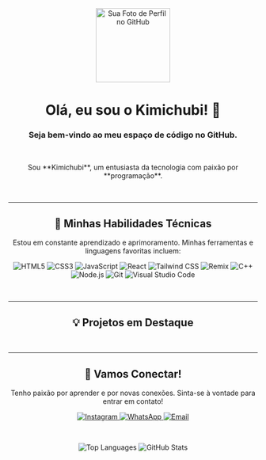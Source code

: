 <div align="center">
  <img src="https://avatars.githubusercontent.com/u/SEU_USUARIO_GITHUB?v=4" width="150px;" alt="Sua Foto de Perfil no GitHub">
  <br>
  <h1>Olá, eu sou o Kimichubi! 👋</h1>
  <h3>Seja bem-vindo ao meu espaço de código no GitHub.</h3>
  <br>
  <p>
    Sou **Kimichubi**, um entusiasta da tecnologia com paixão por **programação**.
  </p>
  <br>

  ---

  <h2>🚀 Minhas Habilidades Técnicas</h2>
  <p>Estou em constante aprendizado e aprimoramento. Minhas ferramentas e linguagens favoritas incluem:</p>
  <p>
    <img src="https://img.shields.io/badge/HTML5-E34F26?style=for-the-badge&logo=html5&logoColor=white" alt="HTML5">
    <img src="https://img.shields.io/badge/CSS3-1572B6?style=for-the-badge&logo=css3&logoColor=white" alt="CSS3">
    <img src="https://img.shields.io/badge/JavaScript-F7DF1E?style=for-the-badge&logo=javascript&logoColor=black" alt="JavaScript">
    <img src="https://img.shields.io/badge/React-20232A?style=for-the-badge&logo=react&logoColor=61DAFB" alt="React">
    <img src="https://img.shields.io/badge/Tailwind_CSS-38B2AC?style=for-the-badge&logo=tailwind-css&logoColor=white" alt="Tailwind CSS">
    <img src="https://img.shields.io/badge/Remix-000000?style=for-the-badge&logo=remix&logoColor=white" alt="Remix">
    <img src="https://img.shields.io/badge/C%2B%2B-00599C?style=for-the-badge&logo=c%2B%2B&logoColor=white" alt="C++">
    <img src="https://img.shields.io/badge/Node.js-43853D?style=for-the-badge&logo=node.js&logoColor=white" alt="Node.js">
    <img src="https://img.shields.io/badge/Git-F05032?style=for-the-badge&logo=git&logoColor=white" alt="Git">
    <img src="https://img.shields.io/badge/VS_Code-007ACC?style=for-the-badge&logo=visual-studio-code&logoColor=white" alt="Visual Studio Code">
  </p>
  <br>

  ---

  <h2>💡 Projetos em Destaque</h2>
  <div style="display: flex; flex-wrap: wrap; justify-content: center; gap: 20px;">
    

  </div>
  <br>

  ---

  <h2>🤝 Vamos Conectar!</h2>
  <p>Tenho paixão por aprender e por novas conexões. Sinta-se à vontade para entrar em contato!</p>
  <p>
    <a href="https://www.instagram.com/glfcorretor.com.br/" target="_blank">
      <img src="https://img.shields.io/badge/Instagram-E4405F?style=for-the-badge&logo=instagram&logoColor=white" alt="Instagram">
    </a>
    <a href="https://api.whatsapp.com/send?phone=SEU_NUMERO_WHATSAPP" target="_blank">
      <img src="https://img.shields.io/badge/WhatsApp-25D366?style=for-the-badge&logo=whatsapp&logoColor=white" alt="WhatsApp">
    </a>
    <a href="mailto:SEU_EMAIL@EXEMPLO.COM" target="_blank">
      <img src="https://img.shields.io/badge/Email-D14836?style=for-the-badge&logo=gmail&logoColor=white" alt="Email">
    </a>
    </p>
  <br>

  <p>
    <img src="https://github-readme-stats.vercel.app/api/top-langs/?username=SEU_USUARIO_GITHUB&layout=compact&hide_title=true&bg_color=0d1117&text_color=9f7aea&title_color=9f7aea&hide_border=true" alt="Top Languages">
    <img src="https://github-readme-stats.vercel.app/api?username=SEU_USUARIO_GITHUB&show_icons=true&theme=dark&hide_title=true&bg_color=0d1117&text_color=9f7aea&title_color=9f7aea&hide_border=true" alt="GitHub Stats">
  </p>
</div>
<!---
Kimichubi/Kimichubi is a ✨ special ✨ repository because its `README.md` (this file) appears on your GitHub profile.
You can click the Preview link to take a look at your changes.
--->

